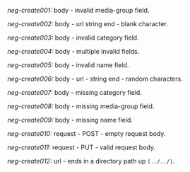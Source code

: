 *neg-create001:* body - invalid media-group field.

*neg-create002:* body - url string end - blank character.

*neg-create003:* body - invalid category field.

*neg-create004:* body - multiple invalid fields.

*neg-create005:* body - invalid name field.

*neg-create006:* body - url - string end - random characters.

*neg-create007:* body - missing category field.

*neg-create008:* body - missing media-group field.

*neg-create009:* body - missing name field.

*neg-create010:* request - POST - empty request body.

*neg-create011:* request - PUT - valid request body.

*neg-create012:* url - ends in a directory path up ```(../../)```.
